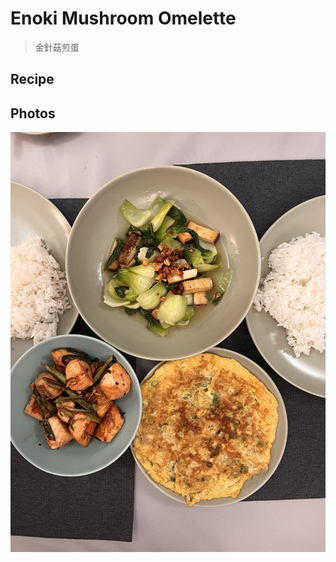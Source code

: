 # Enoki Mushroom Omelette
> 金針菇煎蛋

## Recipe

<lite-youtube videoid="Z9EjraNY_Qc" />

## Photos

![Enoki Mushroom Omelette](../assets/chinese/salmon-egg.jpeg)